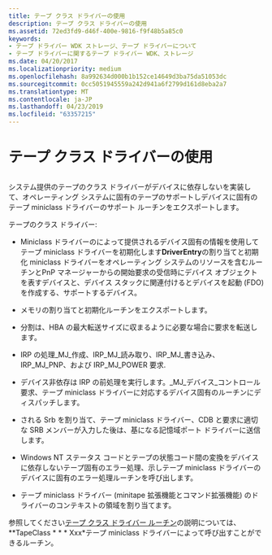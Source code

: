 ```yaml
---
title: テープ クラス ドライバーの使用
description: テープ クラス ドライバーの使用
ms.assetid: 72ed3fd9-d46f-400e-9816-f9f48b5a85c0
keywords:
- テープ ドライバー WDK ストレージ、テープ ドライバーについて
- テープ ドライバーに関するテープ ドライバー WDK、ストレージ
ms.date: 04/20/2017
ms.localizationpriority: medium
ms.openlocfilehash: 8a992634d000b1b152ce14649d3ba75da51053dc
ms.sourcegitcommit: 0cc5051945559a242d941a6f2799d161d8eba2a7
ms.translationtype: MT
ms.contentlocale: ja-JP
ms.lasthandoff: 04/23/2019
ms.locfileid: "63357215"
---
```

# <a name="using-the-tape-class-driver"></a>テープ クラス ドライバーの使用


## <span id="ddk_using_the_tape_class_driver_kg"></span><span id="DDK_USING_THE_TAPE_CLASS_DRIVER_KG"></span>


システム提供のテープのクラス ドライバーがデバイスに依存しないを実装して、オペレーティング システムに固有のテープのサポートしデバイスに固有のテープ miniclass ドライバーのサポート ルーチンをエクスポートします。

テープのクラス ドライバー:

-   Miniclass ドライバーのによって提供されるデバイス固有の情報を使用してテープ miniclass ドライバーを初期化します**DriverEntry**の割り当てと初期化 miniclass ドライバーをオペレーティング システムのリソースを含むルーチンとPnP マネージャーからの開始要求の受信時にデバイス オブジェクトを表すデバイスと、デバイス スタックに関連付けるとデバイスを起動 (FDO) を作成する、サポートするデバイス。

-   メモリの割り当てと初期化ルーチンをエクスポートします。

-   分割は、HBA の最大転送サイズに収まるように必要な場合に要求を転送します。

-   IRP の処理\_MJ\_作成、IRP\_MJ\_読み取り、IRP\_MJ\_書き込み、IRP\_MJ\_PNP、および IRP\_MJ\_POWER 要求.

-   デバイス非依存は IRP の前処理を実行します。\_MJ\_デバイス\_コントロール要求、テープ miniclass ドライバーに対応するデバイス固有のルーチンにディスパッチします。

-   される Srb を割り当て、テープ miniclass ドライバー、CDB と要求に適切な SRB メンバーが入力した後は、基になる記憶域ポート ドライバーに送信します。

-   Windows NT ステータス コードとテープの状態コード間の変換をデバイスに依存しないテープ固有のエラー処理、示しテープ miniclass ドライバーのデバイスに固有のエラー処理ルーチンを呼び出します。

-   テープ miniclass ドライバー (minitape 拡張機能とコマンド拡張機能) のドライバーのコンテキストの領域を割り当てます。

参照してください[テープ クラス ドライバー ルーチン](https://msdn.microsoft.com/library/windows/hardware/ff567959)の説明については、**TapeClass * * * Xxx*テープ miniclass ドライバーによって呼び出すことができるルーチン。

 

 




